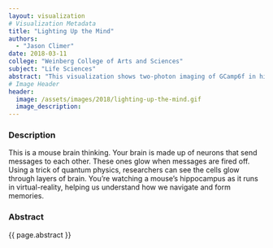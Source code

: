 ```yaml
---
layout: visualization
# Visualization Metadata
title: "Lighting Up the Mind"
authors:
  - "Jason Climer"
date: 2018-03-11
college: "Weinberg College of Arts and Sciences"
subject: "Life Sciences"
abstract: "This visualization shows two-photon imaging of GCamp6f in hippocampal pyramidal neurons as a mouse navigates a virtual reality maze. These techniques give us an indirect measure of activity in neurons or small compartments of neurons in an awake, behaving animal. The hippocampus has been well characterized as playing an essential role in episodic memory. Many hippocampal neurons are “place cells,” cells that fire when an animal is in a specific area of the environment. We can also teleport animals to a new environment and watch as these representations form. Using novel statistical, genetic, and microscopy tools we are examining the mechanisms that underlie this process to better understand memory and navigation."
# Image Header
header:
  image: /assets/images/2018/lighting-up-the-mind.gif
  image_description:
---
```

### Description
This is a mouse brain thinking. Your brain is made up of neurons that send messages to each other. These ones glow when messages are fired off. Using a trick of quantum physics, researchers can see the cells glow through layers of brain. You’re watching a mouse’s hippocampus as it runs in virtual-reality, helping us understand how we navigate and form memories.

### Abstract
{{ page.abstract }}
